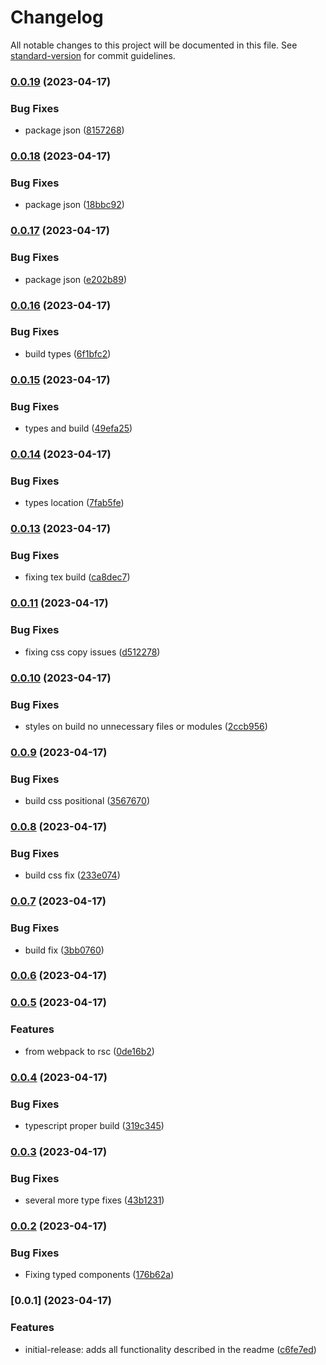 # Changelog

All notable changes to this project will be documented in this file. See [standard-version](https://github.com/conventional-changelog/standard-version) for commit guidelines.

### [0.0.19](https://github.com/flrfinance/react-enotify/compare/v0.0.18...v0.0.19) (2023-04-17)


### Bug Fixes

* package json ([8157268](https://github.com/flrfinance/react-enotify/commit/81572686ec0f17911ef2d98abfc6c10ae222d507))

### [0.0.18](https://github.com/flrfinance/react-enotify/compare/v0.0.17...v0.0.18) (2023-04-17)


### Bug Fixes

* package json ([18bbc92](https://github.com/flrfinance/react-enotify/commit/18bbc920ea4377ebf83a7fbd6e178a01faf62f8f))

### [0.0.17](https://github.com/flrfinance/react-enotify/compare/v0.0.16...v0.0.17) (2023-04-17)


### Bug Fixes

* package json ([e202b89](https://github.com/flrfinance/react-enotify/commit/e202b899bdac5194b720aeb1ce1e8303966f3f3a))

### [0.0.16](https://github.com/flrfinance/react-enotify/compare/v0.0.15...v0.0.16) (2023-04-17)


### Bug Fixes

* build types ([6f1bfc2](https://github.com/flrfinance/react-enotify/commit/6f1bfc2b33ea53a48b3d7ce2875fad76f5f65481))

### [0.0.15](https://github.com/flrfinance/react-enotify/compare/v0.0.14...v0.0.15) (2023-04-17)


### Bug Fixes

* types and build ([49efa25](https://github.com/flrfinance/react-enotify/commit/49efa257aa9e498b5d6a89e325d01014b43c1a69))

### [0.0.14](https://github.com/flrfinance/react-enotify/compare/v0.0.13...v0.0.14) (2023-04-17)


### Bug Fixes

* types location ([7fab5fe](https://github.com/flrfinance/react-enotify/commit/7fab5fe044d9517d0fee58c18acb1e6ea1e4967f))

### [0.0.13](https://github.com/flrfinance/react-enotify/compare/v0.0.11...v0.0.13) (2023-04-17)


### Bug Fixes

* fixing tex build ([ca8dec7](https://github.com/flrfinance/react-enotify/commit/ca8dec74bc0c92a691d27f5b9aad66047a36dca0))

### [0.0.11](https://github.com/flrfinance/react-enotify/compare/v0.0.10...v0.0.11) (2023-04-17)

### Bug Fixes

- fixing css copy issues ([d512278](https://github.com/flrfinance/react-enotify/commit/d51227821cf10b511c85e8009d7db53954d6159e))

### [0.0.10](https://github.com/flrfinance/react-enotify/compare/v0.0.9...v0.0.10) (2023-04-17)

### Bug Fixes

- styles on build no unnecessary files or modules ([2ccb956](https://github.com/flrfinance/react-enotify/commit/2ccb9562ab6b2fe0ff94d790bc79ccfc425898e7))

### [0.0.9](https://github.com/flrfinance/react-enotify/compare/v0.0.8...v0.0.9) (2023-04-17)

### Bug Fixes

- build css positional ([3567670](https://github.com/flrfinance/react-enotify/commit/356767008058c1901d7d7053b86c754fbc12a102))

### [0.0.8](https://github.com/flrfinance/react-enotify/compare/v0.0.7...v0.0.8) (2023-04-17)

### Bug Fixes

- build css fix ([233e074](https://github.com/flrfinance/react-enotify/commit/233e07423d5265d0042f60e9ccd300de1e2dafce))

### [0.0.7](https://github.com/flrfinance/react-enotify/compare/v0.0.6...v0.0.7) (2023-04-17)

### Bug Fixes

- build fix ([3bb0760](https://github.com/flrfinance/react-enotify/commit/3bb07604711726831ac639f80d39e0b613b758fe))

### [0.0.6](https://github.com/flrfinance/react-enotify/compare/v0.0.5...v0.0.6) (2023-04-17)

### [0.0.5](https://github.com/flrfinance/react-enotify/compare/v0.0.4...v0.0.5) (2023-04-17)

### Features

- from webpack to rsc ([0de16b2](https://github.com/flrfinance/react-enotify/commit/0de16b281b2c0cf244e30a4310b4d0eb1504887e))

### [0.0.4](https://github.com/flrfinance/react-enotify/compare/v0.0.3...v0.0.4) (2023-04-17)

### Bug Fixes

- typescript proper build ([319c345](https://github.com/flrfinance/react-enotify/commit/319c34506a8954db86eaeb4e8b6def6d433de4fc))

### [0.0.3](https://github.com/flrfinance/react-enotify/compare/v0.0.2...v0.0.3) (2023-04-17)

### Bug Fixes

- several more type fixes ([43b1231](https://github.com/flrfinance/react-enotify/commit/43b123124eb7373df73f742660da74b0717828a8))

### [0.0.2](https://github.com/flrfinance/react-enotify/compare/v0.0.1...v0.0.2) (2023-04-17)

### Bug Fixes

- Fixing typed components ([176b62a](https://github.com/flrfinance/react-enotify/commit/176b62ad93556a6077acba9b623d4ced5729c0e7))

### [0.0.1] (2023-04-17)

### Features

- initial-release: adds all functionality described in the readme ([c6fe7ed](https://github.com/flrfinance/react-enotify/commit/c6fe7ed8ef2cce9a2423ff423941dfa7c96c97f4))

